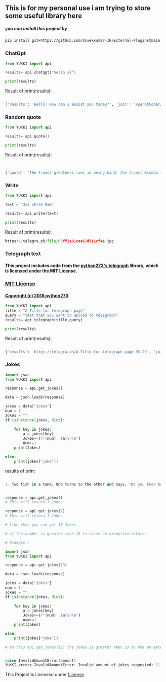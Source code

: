## This is for my personal use i am trying to store some useful library here


##### you can install this project by
#####  
```sh
pip install git+https://github.com/Vivekkumar-IN/External-Plugins@main
```


### ChatGpt


```python
from YUKKI import api

results= api.chatgpt("hello ai")

print(results)
```
Result of print(results):

```python

{'results': 'Hello! How can I assist you today?', 'join': '@ZeroXCoderZChat', 'success': True}
```


### Random quote

```python
from YUKKI import api

results= api.quote()

print(results)

```

Result of print(results):

```python


{'quote': 'The truest greatness lies in being kind, the truest wisdom in a happy mind.', 'author': 'Ella Wheeler Wilcox', 'join': '@ZeroXCoderZChat'}

```

### Write
```python
from YUKKI import api

text = "Jai shree Ram"

results= api.write(text)

print(results)

```

Result of print(results):

```python
https://telegra.ph/file/63ff2e31cae67d511cfae.jpg
```


### Telegraph text

#### This project includes code from the [python273's telegraph](https://github.com/python273/telegraph) library, which is licensed under the MIT License.

### [MIT License](https://github.com/python273/telegraph/blob/master/LICENSE)
#### [Copyright (c) 2018 python273](https://github.com/python273/telegraph/blob/master/LICENSE)


```python
from YUKKI import api
title = "A Title for telegraph page"
query = "text that you want to upload to telegraph"
results= api.telegraph(title,query)

print(results)

```
Result of print(results):

```python

{'results': 'https://telegra.ph/A-Title-for-telegraph-page-05-25', 'join': '@ZeroXCoderZChat', 'success': True}

```

### Jokes
```python
import json
from YUKKI import api

response = api.get_jokes()

data = json.loads(response)

jokes = data["jokes"]
num = 1
Jokes = ""
if isinstance(jokes, dict):
    
    for key in jokes:
        a = jokes[key]
        Jokes+=(f"{num}. {a}\n\n")
        num+=1
    print(Jokes)

else:
    print(jokes["joke"])
```

results of print
```python

1. Two fish in a tank. One turns to the other and says, "Do you know how to drive this thing?"

```

```python

response = api.get_jokes()
# This will return 1 Jokes

response = api.get_jokes(2)
# This will return 1 Jokes

# like this you can get 10 Jokes

# if the number is greater then 10 in cause an exception returns 

# Example : 

import json
from YUKKI import api

response = api.get_jokes(13)

data = json.loads(response)

jokes = data["jokes"]
num = 1
Jokes = ""
if isinstance(jokes, dict):
    
    for key in jokes:
        a = jokes[key]
        Jokes+=(f"{num}. {a}\n\n")
        num+=1
    print(Jokes)

else:
    print(jokes["joke"])

# in this api.get_jokes(13) the jokes is greater then 10 so the an exception returns 


raise InvalidAmountError(amount)
YUKKI.errors.InvalidAmountError: Invalid amount of jokes requested: 11. Maximum allowed is 10. Minimum allowed is 1.

```



This Project is Licensed under [License](https://github.com/Vivekkumar-IN/External-Plugins/blob/main/LICENSE)